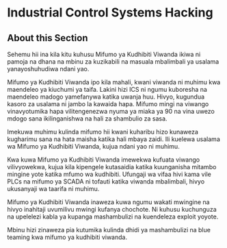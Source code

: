 # Industrial Control Systems Hacking

## About this Section

Sehemu hii ina kila kitu kuhusu Mifumo ya Kudhibiti Viwanda ikiwa ni pamoja na dhana na mbinu za kuzikabili na masuala mbalimbali ya usalama yanayoshuhudiwa ndani yao.

Mifumo ya Kudhibiti Viwanda ipo kila mahali, kwani viwanda ni muhimu kwa maendeleo ya kiuchumi ya taifa. Lakini hizi ICS ni ngumu kuboresha na maendeleo madogo yamefanywa katika uwanja huu. Hivyo, kugundua kasoro za usalama ni jambo la kawaida hapa. Mifumo mingi na viwango vinavyotumika hapa vilitengenezwa nyuma ya miaka ya 90 na vina uwezo mdogo sana ikilinganishwa na hali za shambulio za sasa.

Imekuwa muhimu kulinda mifumo hii kwani kuharibu hizo kunaweza kugharimu sana na hata maisha katika hali mbaya zaidi. Ili kuelewa usalama wa Mifumo ya Kudhibiti Viwanda, kujua ndani yao ni muhimu.

Kwa kuwa Mifumo ya Kudhibiti Viwanda imewekwa kufuata viwango vilivyowekwa, kujua kila kipengele kutasaidia katika kuunganisha mitambo mingine yote katika mfumo wa kudhibiti. Ufungaji wa vifaa hivi kama vile PLCs na mifumo ya SCADA ni tofauti katika viwanda mbalimbali, hivyo ukusanyaji wa taarifa ni muhimu.

Mifumo ya Kudhibiti Viwanda inaweza kuwa ngumu wakati mwingine na hivyo inahitaji uvumilivu mwingi kufanya chochote. Ni kuhusu kuchunguza na upelelezi kabla ya kupanga mashambulizi na kuendeleza exploit yoyote.

Mbinu hizi zinaweza pia kutumika kulinda dhidi ya mashambulizi na blue teaming kwa mifumo ya kudhibiti viwanda.
